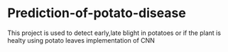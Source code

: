 # Prediction-of-potato-disease
This project is used to detect early,late blight in potatoes or if the plant is healty using potato leaves implementation of CNN
